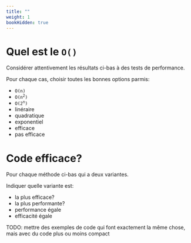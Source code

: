 ```yaml
---
title: ""
weight: 1
bookHidden: true
---
```



<style>
pre > code {
    -webkit-touch-callout: text;
    -webkit-user-select: text;
    -khtml-user-select: text;
    -moz-user-select: text;
    -ms-user-select: text;
    user-select: text;
}
</style>


# Quel est le `O()`

Considérer attentivement les résultats ci-bas à des tests de performance.

Pour chaque cas, choisir toutes les bonnes options parmis:

* `O(n)`
* <code>O(n<sup>2</sup>)</code>
* <code>O(2<sup>n</sup>)</code>
* linéraire
* quadratique
* exponentiel
* efficace
* pas efficace

# Code efficace?

Pour chaque méthode ci-bas qui a deux variantes.

Indiquer quelle variante est:

* la plus efficace?
* la plus performante?
* performance égale
* efficacité égale

TODO: mettre des exemples de code qui font exactement la même chose, mais avec du code plus ou moins compact


